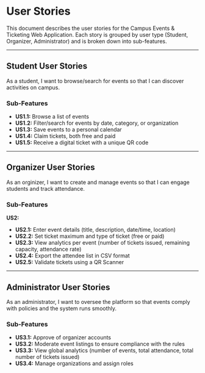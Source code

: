 # User Stories
This document describes the user stories for the Campus Events & Ticketing Web Application. Each story is grouped by user type (Student, Organizer, Administrator) and is broken down into sub-features.

---
## Student User Stories

As a student, I want to browse/search for events so that I can discover activities on campus.

### Sub-Features

- **US1.1:** Browse a list of events
- **US1.2:** Filter/search for events by date, category, or organization
- **US1.3:** Save events to a personal calendar
- **US1.4:** Claim tickets, both free and paid
- **US1.5:** Receive a digital ticket with a unique QR code

---

## Organizer User Stories

As an orginizer, I want to create and manage events so that I can engage students and track attendance.

### Sub-Features

**US2:** 
- **US2.1:** Enter event details (title, description, date/time, location)
- **US2.2:** Set ticket maximum and type of ticket (free or paid)
- **US2.3:** View analytics per event (number of tickets issued, remaining capacity, attendance rate)
- **US2.4:** Export the attendee list in CSV format
- **US2.5:** Validate tickets using a QR Scanner

---

## Administrator User Stories

As an administrator, I want to oversee the platform so that events comply with policies and the system runs smoothly.

### Sub-Features

- **US3.1:** Approve of organizer accounts
- **US3.2:** Moderate event listings to ensure compliance with the rules
- **US3.3:** View global analytics (number of events, total attendance, total number of tickets issued)
- **US3.4:** Manage organizations and assign roles
